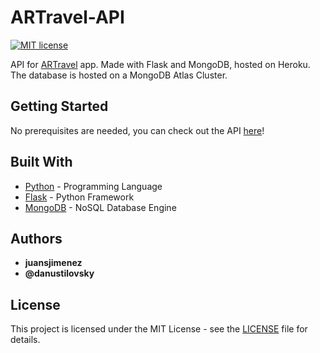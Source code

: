 # ARTravel-API

[![MIT license](https://img.shields.io/badge/License-MIT-blue.svg)](https://mit-license.org/)

API for [ARTravel](https://github.com/juansjimenez/ARTravel) app. Made with Flask and MongoDB, hosted on Heroku. The database is hosted on a MongoDB Atlas Cluster.

## Getting Started

No prerequisites are needed, you can check out the API [here](https://artravel-api.herokuapp.com/)!

## Built With

* [Python](https://www.python.org/) - Programming Language
* [Flask](https://flask.palletsprojects.com/en/1.1.x/) - Python Framework
* [MongoDB](https://www.mongodb.com/) - NoSQL Database Engine

## Authors

* **juansjimenez** 
* **@danustilovsky**

## License

This project is licensed under the MIT License - see the [LICENSE](LICENSE) file for details.
